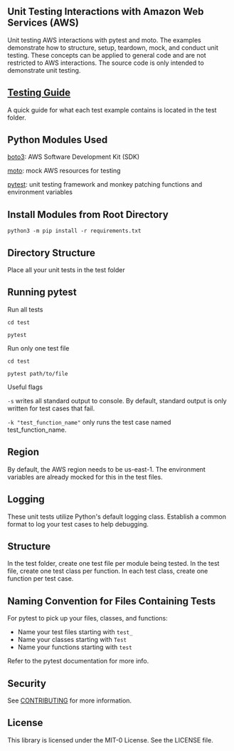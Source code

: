 ## Unit Testing Interactions with Amazon Web Services (AWS) 

Unit testing AWS interactions with pytest and moto. The examples demonstrate how to structure, setup, teardown, mock, and conduct unit testing. These concepts can be applied to general code and are not restricted to AWS interactions. The source code is only intended to demonstrate unit testing. 

## [Testing Guide](test/README.md)

A quick guide for what each test example contains is located in the test folder.

## Python Modules Used

[boto3](https://pypi.org/project/boto3/): AWS Software Development Kit (SDK) 

[moto](https://pypi.org/project/moto/): mock AWS resources for testing

[pytest](https://pypi.org/project/pytest/): unit testing framework and monkey patching functions and environment variables

## Install Modules from Root Directory

`python3 -m pip install -r requirements.txt`

## Directory Structure

Place all your unit tests in the test folder 

## Running pytest

Run all tests 

`cd test` 

`pytest`

Run only one test file

`cd test` 

`pytest path/to/file`

Useful flags

`-s` writes all standard output to console. By default, standard output is only written for test cases that fail.

`-k "test_function_name"` only runs the test case named test_function_name.

## Region

By default, the AWS region needs to be us-east-1. The environment variables are already mocked for this in the test files. 

## Logging

These unit tests utilize Python's default logging class. Establish a common format to log your test cases to help debugging. 

## Structure

In the test folder, create one test file per module being tested.
In the test file, create one test class per function.
In each test class, create one function per test case. 

## Naming Convention for Files Containing Tests

For pytest to pick up your files, classes, and functions: 
- Name your test files starting with `test_` 
- Name your classes starting with `Test`
- Name your functions starting with `test`

Refer to the pytest documentation for more info.

## Security

See [CONTRIBUTING](CONTRIBUTING.md#security-issue-notifications) for more information.

## License

This library is licensed under the MIT-0 License. See the LICENSE file.

